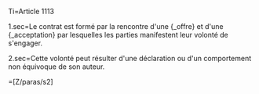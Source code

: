 Ti=Article 1113

1.sec=Le contrat est formé par la rencontre d'une {_offre} et d'une {_acceptation} par lesquelles les parties manifestent leur volonté de s'engager.

2.sec=Cette volonté peut résulter d'une déclaration ou d'un comportement non équivoque de son auteur.

=[Z/paras/s2]